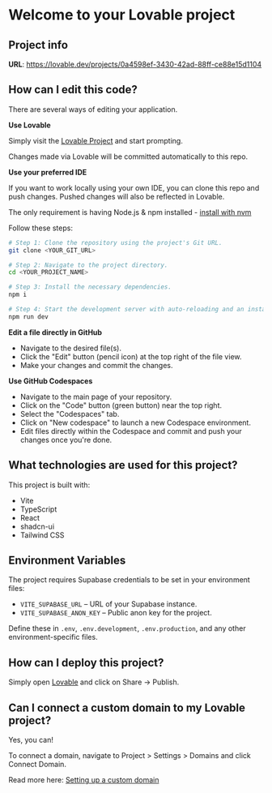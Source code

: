 # Welcome to your Lovable project

## Project info

**URL**: https://lovable.dev/projects/0a4598ef-3430-42ad-88ff-ce88e15d1104

## How can I edit this code?

There are several ways of editing your application.

**Use Lovable**

Simply visit the [Lovable Project](https://lovable.dev/projects/0a4598ef-3430-42ad-88ff-ce88e15d1104) and start prompting.

Changes made via Lovable will be committed automatically to this repo.

**Use your preferred IDE**

If you want to work locally using your own IDE, you can clone this repo and push changes. Pushed changes will also be reflected in Lovable.

The only requirement is having Node.js & npm installed - [install with nvm](https://github.com/nvm-sh/nvm#installing-and-updating)

Follow these steps:

```sh
# Step 1: Clone the repository using the project's Git URL.
git clone <YOUR_GIT_URL>

# Step 2: Navigate to the project directory.
cd <YOUR_PROJECT_NAME>

# Step 3: Install the necessary dependencies.
npm i

# Step 4: Start the development server with auto-reloading and an instant preview.
npm run dev
```

**Edit a file directly in GitHub**

- Navigate to the desired file(s).
- Click the "Edit" button (pencil icon) at the top right of the file view.
- Make your changes and commit the changes.

**Use GitHub Codespaces**

- Navigate to the main page of your repository.
- Click on the "Code" button (green button) near the top right.
- Select the "Codespaces" tab.
- Click on "New codespace" to launch a new Codespace environment.
- Edit files directly within the Codespace and commit and push your changes once you're done.

## What technologies are used for this project?

This project is built with:

- Vite
- TypeScript
- React
- shadcn-ui
- Tailwind CSS

## Environment Variables

The project requires Supabase credentials to be set in your environment files:

- `VITE_SUPABASE_URL` – URL of your Supabase instance.
- `VITE_SUPABASE_ANON_KEY` – Public anon key for the project.

Define these in `.env`, `.env.development`, `.env.production`, and any other environment-specific files.

## How can I deploy this project?

Simply open [Lovable](https://lovable.dev/projects/0a4598ef-3430-42ad-88ff-ce88e15d1104) and click on Share -> Publish.

## Can I connect a custom domain to my Lovable project?

Yes, you can!

To connect a domain, navigate to Project > Settings > Domains and click Connect Domain.

Read more here: [Setting up a custom domain](https://docs.lovable.dev/tips-tricks/custom-domain#step-by-step-guide)
